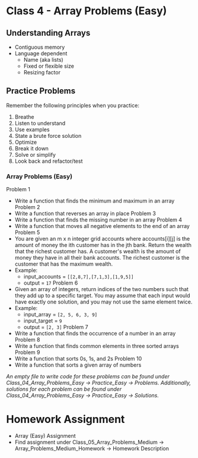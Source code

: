 # Class 4 - Array Problems (Easy)

## Understanding Arrays
- Contiguous memory
- Language dependent
    - Name (aka lists)
    - Fixed or flexible size
    - Resizing factor

## Practice Problems
Remember the following principles when you practice:
1. Breathe
2. Listen to understand
3. Use examples
4. State a brute force solution
5. Optimize
6. Break it down
7. Solve or simplify
8. Look back and refactor/test

### Array Problems (Easy)
Problem 1
- Write a function that finds the minimum and maximum in an array 
Problem 2
- Write a function that reverses an array in place
Problem 3
- Write a function that finds the missing number in an array
Problem 4
- Write a function that moves all negative elements to the end of an array
Problem 5
- You are given an m x n integer grid accounts where accounts[i][j] is the amount of money the ith customer has in the jth bank. Return the wealth that the richest customer has. A customer's wealth is the amount of money they have in all their bank accounts. The richest customer is the customer that has the maximum wealth.
- Example: 
    - input_accounts = `[[2,8,7],[7,1,3],[1,9,5]]`
    - output = `17`
Problem 6
- Given an array of integers, return indices of the two numbers such that they add up to a specific target. You may assume that each input would have exactly one solution, and you may not use the same element twice.
- Example:
    - input_array = `[2, 5, 6, 3, 9]`
    - input_target = `9`
    - output = `[2, 3]`
Problem 7
- Write a function that finds the occurrence of a number in an array
Problem 8
- Write a function that finds common elements in three sorted arrays
Problem 9
- Write a function that sorts 0s, 1s, and 2s
Problem 10
- Write a function that sorts a given array of numbers

*An empty file to write code for these problems can be found under Class_04_Array_Problems_Easy -> Practice_Easy -> Problems. Additionally, solutions for each problem can be found under Class_04_Array_Problems_Easy -> Practice_Easy -> Solutions.*

# Homework Assignment
- Array (Easy) Assignment
- Find assignment under Class_05_Array_Problems_Medium -> Array_Problems_Medium_Homework -> Homework Description